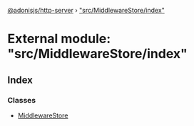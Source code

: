 [@adonisjs/http-server](../README.md) › ["src/MiddlewareStore/index"](_src_middlewarestore_index_.md)

# External module: "src/MiddlewareStore/index"

## Index

### Classes

* [MiddlewareStore](../classes/_src_middlewarestore_index_.middlewarestore.md)
